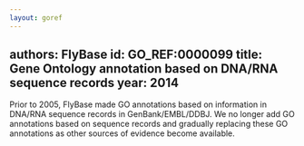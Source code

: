 ```yaml
---
layout: goref
--- 
```

authors: FlyBase
id: GO_REF:0000099
title: Gene Ontology annotation based on DNA/RNA sequence records
year: 2014
---

Prior to 2005, FlyBase made GO annotations based on information in DNA/RNA sequence records in GenBank/EMBL/DDBJ. We no longer add GO annotations based on sequence records and gradually replacing these GO annotations as other sources of evidence become available.

